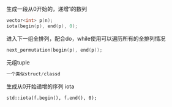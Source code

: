 生成一段从0开始的，递增1的数列

```cpp
vector<int> p(n);
iota(begin(p), end(p), 0);
```

进入下一组全排列，配合do，while使用可以遍历所有的全排列情况

```cpp
next_permutation(begin(p), end(p));
```



元组tuple

```cpp
一个类似struct/classd
```



生成从0开始递增的序列	iota

```
std::iota(f.begin(), f.end(), 0);
```

